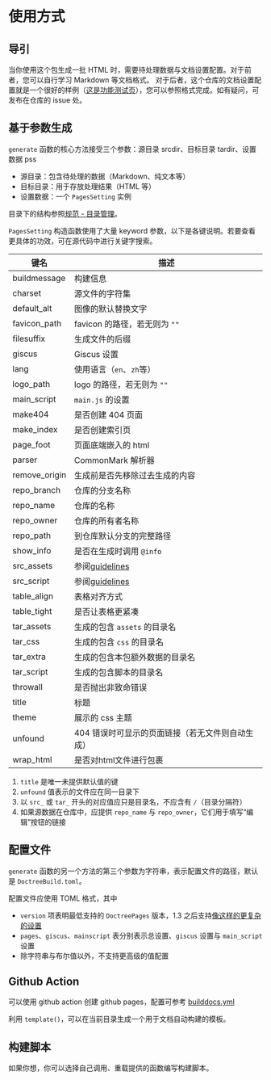 # 使用方式
## 导引
当你使用这个包生成一批 HTML 时，需要待处理数据与文档设置配置。对于前者，您可以自行学习 Markdown 等文档格式。
对于后者，这个仓库的文档设置配置就是一个很好的样例（[这是功能测试页](../tests/doctest.md)），您可以参照格式完成。如有疑问，可发布在仓库的 issue 处。

## 基于参数生成
`generate` 函数的核心方法接受三个参数：源目录 srcdir、目标目录 tardir、设置数据 pss
* 源目录：包含待处理的数据（Markdown、纯文本等）
* 目标目录：用于存放处理结果（HTML 等）
* 设置数据：一个 `PagesSetting` 实例

目录下的结构参照[规范 - 目录管理](guidelines.md#目录管理)。

`PagesSetting` 构造函数使用了大量 keyword 参数，以下是各键说明。若要查看更具体的功效，可在源代码中进行关键字搜索。

| 键名 | 描述 |
| --- | --- |
| buildmessage | 构建信息 |
| charset | 源文件的字符集 |
| default_alt | 图像的默认替换文字 |
| favicon_path | favicon 的路径，若无则为 `""` |
| filesuffix | 生成文件的后缀 |
| giscus | Giscus 设置 |
| lang | 使用语言（`en`、`zh`等） |
| logo_path | logo 的路径，若无则为 `""` |
| main_script | `main.js` 的设置 |
| make404 | 是否创建 404 页面 |
| make_index | 是否创建索引页 |
| page_foot | 页面底端嵌入的 html |
| parser | CommonMark 解析器 |
| remove_origin | 生成前是否先移除过去生成的内容 |
| repo_branch | 仓库的分支名称 |
| repo_name | 仓库的名称 |
| repo_owner | 仓库的所有者名称 |
| repo_path | 到仓库默认分支的完整路径 |
| show_info | 是否在生成时调用 `@info` |
| src_assets | 参阅[guidelines](guidelines.md#目录管理) |
| src_script | 参阅[guidelines](guidelines.md#目录管理) |
| table_align | 表格对齐方式 |
| table_tight | 是否让表格更紧凑 |
| tar_assets | 生成的包含 `assets` 的目录名 |
| tar_css | 生成的包含 `css` 的目录名 |
| tar_extra | 生成的包含本包额外数据的目录名 |
| tar_script | 生成的包含脚本的目录名 |
| throwall | 是否抛出非致命错误 |
| title | 标题 |
| theme | 展示的 css 主题 |
| unfound | 404 错误时可显示的页面链接（若无文件则自动生成） |
| wrap_html | 是否对html文件进行包裹 |

1. `title` 是唯一未提供默认值的键
2. `unfound` 值表示的文件应在同一目录下
3. 以 `src_` 或 `tar_` 开头的对应值应只是目录名，不应含有 `/`（目录分隔符）
4. 如果源数据在仓库中，应提供 `repo_name` 与 `repo_owner`，它们用于填写“编辑”按钮的链接

## 配置文件
`generate` 函数的另一个方法的第三个参数为字符串，表示配置文件的路径，默认是 `DoctreeBuild.toml`。

配置文件应使用 TOML 格式，其中
* `version` 项表明最低支持的 `DoctreePages` 版本，1.3 之后支持[像这样的更复杂的设置](https://pkgdocs.julialang.org/v1/compatibility/)
* `pages`、`giscus`、`mainscript` 表分别表示总设置、`giscus` 设置与 `main_script` 设置
* 除字符串与布尔值以外，不支持更高级的值配置

## Github Action
可以使用 github action 创建 github pages，配置可参考 [builddocs.yml](https://github.com/JuliaRoadmap/DoctreePages.jl/blob/master/.github/workflows/builddocs.yml)

利用 `template()`，可以在当前目录生成一个用于文档自动构建的模板。

## 构建脚本
如果你想，你可以选择自己调用、重载提供的函数编写构建脚本。
